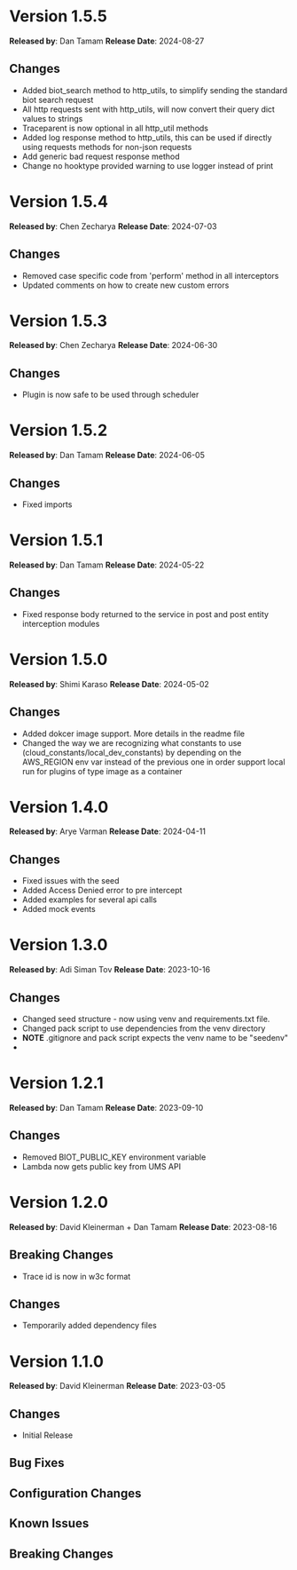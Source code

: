 # Version 1.5.5
**Released by**: Dan Tamam **Release Date**: 2024-08-27
## Changes
- Added biot_search method to http_utils, to simplify sending the standard biot search request
- All http requests sent with http_utils, will now convert their query dict values to strings
- Traceparent is now optional in all http_util methods
- Added log response method to http_utils, this can be used if directly using requests methods for non-json requests
- Add generic bad request response method
- Change no hooktype provided warning to use logger instead of print

# Version 1.5.4
**Released by**: Chen Zecharya **Release Date**: 2024-07-03
## Changes
- Removed case specific code from 'perform' method in all interceptors
- Updated comments on how to create new custom errors

# Version 1.5.3
**Released by**: Chen Zecharya **Release Date**: 2024-06-30
## Changes
- Plugin is now safe to be used through scheduler

# Version 1.5.2
**Released by**: Dan Tamam **Release Date**: 2024-06-05
## Changes
- Fixed imports

# Version 1.5.1
**Released by**: Dan Tamam **Release Date**: 2024-05-22
## Changes
- Fixed response body returned to the service in post and post entity interception modules

# Version 1.5.0
**Released by**: Shimi Karaso **Release Date**: 2024-05-02
## Changes
- Added dokcer image support. More details in the readme file
- Changed the way we are recognizing what constants to use (cloud_constants/local_dev_constants)
by depending on the AWS_REGION env var instead of the previous one in order support
local run for plugins of type image as a container

# Version 1.4.0
**Released by**: Arye Varman **Release Date**: 2024-04-11
## Changes
- Fixed issues with the seed
- Added Access Denied error to pre intercept
- Added examples for several api calls
- Added mock events

# Version 1.3.0
**Released by**: Adi Siman Tov **Release Date**: 2023-10-16
## Changes
- Changed seed structure - now using venv and requirements.txt file.
- Changed pack script to use dependencies from the venv directory
- **NOTE** .gitignore and pack script expects the venv name to be "seedenv"
- 
# Version 1.2.1
**Released by**: Dan Tamam **Release Date**: 2023-09-10
## Changes
- Removed BIOT_PUBLIC_KEY environment variable
- Lambda now gets public key from UMS API

# Version 1.2.0
**Released by**: David Kleinerman + Dan Tamam **Release Date**: 2023-08-16
## Breaking Changes
- Trace id is now in w3c format
## Changes
- Temporarily added dependency files

# Version 1.1.0
**Released by**: David Kleinerman **Release Date**: 2023-03-05
## Changes
 - Initial Release

## Bug Fixes
## Configuration Changes
## Known Issues
## Breaking Changes
